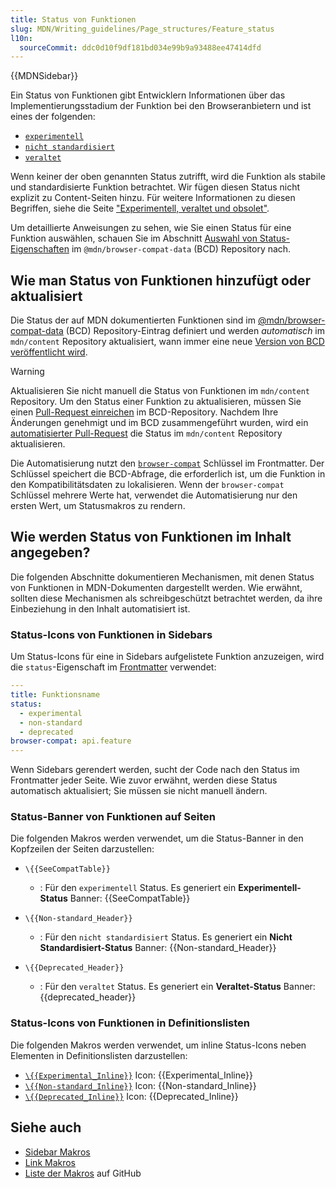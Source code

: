 ```yaml
---
title: Status von Funktionen
slug: MDN/Writing_guidelines/Page_structures/Feature_status
l10n:
  sourceCommit: ddc0d10f9df181bd034e99b9a93488ee47414dfd
---
```


{{MDNSidebar}}

Ein Status von Funktionen gibt Entwicklern Informationen über das Implementierungsstadium der Funktion bei den Browseranbietern und ist eines der folgenden:

- [`experimentell`](https://github.com/mdn/browser-compat-data/blob/main/docs/data-guidelines/index.md#setting-experimental)
- [`nicht standardisiert`](https://github.com/mdn/browser-compat-data/blob/main/schemas/compat-data-schema.md#status-information)
- [`veraltet`](https://github.com/mdn/browser-compat-data/blob/main/docs/data-guidelines/index.md#setting-deprecated)

Wenn keiner der oben genannten Status zutrifft, wird die Funktion als stabile und standardisierte Funktion betrachtet. Wir fügen diesen Status nicht explizit zu Content-Seiten hinzu.
Für weitere Informationen zu diesen Begriffen, siehe die Seite ["Experimentell, veraltet und obsolet"](/de/docs/MDN/Writing_guidelines/Experimental_deprecated_obsolete).

Um detaillierte Anweisungen zu sehen, wie Sie einen Status für eine Funktion auswählen, schauen Sie im Abschnitt [Auswahl von Status-Eigenschaften](https://github.com/mdn/browser-compat-data/blob/main/docs/data-guidelines/index.md#choosing-status-properties) im `@mdn/browser-compat-data` (BCD) Repository nach.

## Wie man Status von Funktionen hinzufügt oder aktualisiert

Die Status der auf MDN dokumentierten Funktionen sind im [@mdn/browser-compat-data](https://github.com/mdn/browser-compat-data) (BCD) Repository-Eintrag definiert und werden _automatisch_ im `mdn/content` Repository aktualisiert, wann immer eine neue [Version von BCD veröffentlicht wird](https://github.com/mdn/browser-compat-data/releases).

> [!WARNING]
> Aktualisieren Sie nicht manuell die Status von Funktionen im `mdn/content` Repository. Um den Status einer Funktion zu aktualisieren, müssen Sie einen [Pull-Request einreichen](https://github.com/mdn/browser-compat-data/blob/main/docs/contributing.md#updating-the-compat-data) im BCD-Repository. Nachdem Ihre Änderungen genehmigt und im BCD zusammengeführt wurden, wird ein [automatisierter Pull-Request](https://github.com/search?q=repo%3Amdn%2Fcontent+Synchronize+with+BCD&type=pullrequests) die Status im `mdn/content` Repository aktualisieren.

Die Automatisierung nutzt den [`browser-compat`](/de/docs/MDN/Writing_guidelines/Page_structures/Compatibility_tables#using_bcd_data_in_mdn_pages) Schlüssel im Frontmatter. Der Schlüssel speichert die BCD-Abfrage, die erforderlich ist, um die Funktion in den Kompatibilitätsdaten zu lokalisieren. Wenn der `browser-compat` Schlüssel mehrere Werte hat, verwendet die Automatisierung nur den ersten Wert, um Statusmakros zu rendern.

## Wie werden Status von Funktionen im Inhalt angegeben?

Die folgenden Abschnitte dokumentieren Mechanismen, mit denen Status von Funktionen in MDN-Dokumenten dargestellt werden. Wie erwähnt, sollten diese Mechanismen als schreibgeschützt betrachtet werden, da ihre Einbeziehung in den Inhalt automatisiert ist.

### Status-Icons von Funktionen in Sidebars

Um Status-Icons für eine in Sidebars aufgelistete Funktion anzuzeigen, wird die `status`-Eigenschaft im [Frontmatter](/de/docs/MDN/Writing_guidelines/Page_structures/Page_types/CSS_function_page_template#sect1) verwendet:

```yml
---
title: Funktionsname
status:
  - experimental
  - non-standard
  - deprecated
browser-compat: api.feature
---
```

Wenn Sidebars gerendert werden, sucht der Code nach den Status im Frontmatter jeder Seite. Wie zuvor erwähnt, werden diese Status automatisch aktualisiert; Sie müssen sie nicht manuell ändern.

### Status-Banner von Funktionen auf Seiten

Die folgenden Makros werden verwendet, um die Status-Banner in den Kopfzeilen der Seiten darzustellen:

- `\{{SeeCompatTable}}`

  - : Für den `experimentell` Status. Es generiert ein **Experimentell-Status** Banner:
    {{SeeCompatTable}}

- `\{{Non-standard_Header}}`

  - : Für den `nicht standardisiert` Status. Es generiert ein **Nicht Standardisiert-Status** Banner:
    {{Non-standard_Header}}

- `\{{Deprecated_Header}}`
  - : Für den `veraltet` Status. Es generiert ein **Veraltet-Status** Banner:
    {{deprecated_header}}

### Status-Icons von Funktionen in Definitionslisten

Die folgenden Makros werden verwendet, um inline Status-Icons neben Elementen in Definitionslisten darzustellen:

- [`\{{Experimental_Inline}}`](https://github.com/mdn/yari/blob/main/kumascript/macros/experimental_inline.ejs) Icon: {{Experimental_Inline}}
- [`\{{Non-standard_Inline}}`](https://github.com/mdn/yari/blob/main/kumascript/macros/Non-standard_Inline.ejs) Icon: {{Non-standard_Inline}}
- [`\{{Deprecated_Inline}}`](https://github.com/mdn/yari/blob/main/kumascript/macros/Deprecated_Inline.ejs) Icon: {{Deprecated_Inline}}

## Siehe auch

- [Sidebar Makros](/de/docs/MDN/Writing_guidelines/Page_structures/Sidebars)
- [Link Makros](/de/docs/MDN/Writing_guidelines/Page_structures/Links)
- [Liste der Makros](https://github.com/mdn/yari/tree/main/kumascript/macros) auf GitHub

